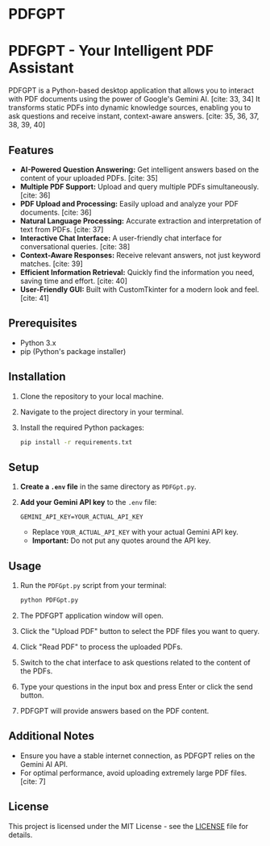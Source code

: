 # PDFGPT
# PDFGPT - Your Intelligent PDF Assistant

PDFGPT is a Python-based desktop application that allows you to interact with PDF documents using the power of Google's Gemini AI. [cite: 33, 34] It transforms static PDFs into dynamic knowledge sources, enabling you to ask questions and receive instant, context-aware answers. [cite: 35, 36, 37, 38, 39, 40]

## Features

* **AI-Powered Question Answering:** Get intelligent answers based on the content of your uploaded PDFs. [cite: 35]
* **Multiple PDF Support:** Upload and query multiple PDFs simultaneously. [cite: 36]
* **PDF Upload and Processing:** Easily upload and analyze your PDF documents. [cite: 36]
* **Natural Language Processing:** Accurate extraction and interpretation of text from PDFs. [cite: 37]
* **Interactive Chat Interface:** A user-friendly chat interface for conversational queries. [cite: 38]
* **Context-Aware Responses:** Receive relevant answers, not just keyword matches. [cite: 39]
* **Efficient Information Retrieval:** Quickly find the information you need, saving time and effort. [cite: 40]
* **User-Friendly GUI:** Built with CustomTkinter for a modern look and feel. [cite: 41]

## Prerequisites

* Python 3.x
* pip (Python's package installer)

## Installation

1.  Clone the repository to your local machine.
2.  Navigate to the project directory in your terminal.
3.  Install the required Python packages:

    ```bash
    pip install -r requirements.txt
    ```

## Setup

1.  **Create a `.env` file** in the same directory as `PDFGpt.py`.
2.  **Add your Gemini API key** to the `.env` file:

    ```
    GEMINI_API_KEY=YOUR_ACTUAL_API_KEY
    ```

    * Replace `YOUR_ACTUAL_API_KEY` with your actual Gemini API key.
    * **Important:** Do not put any quotes around the API key.

## Usage

1.  Run the `PDFGpt.py` script from your terminal:

    ```bash
    python PDFGpt.py
    ```

2.  The PDFGPT application window will open.
3.  Click the "Upload PDF" button to select the PDF files you want to query.
4.  Click "Read PDF" to process the uploaded PDFs.
5.  Switch to the chat interface to ask questions related to the content of the PDFs.
6.  Type your questions in the input box and press Enter or click the send button.
7.  PDFGPT will provide answers based on the PDF content.

##  Additional Notes

* Ensure you have a stable internet connection, as PDFGPT relies on the Gemini AI API.
* For optimal performance, avoid uploading extremely large PDF files. [cite: 7]


## License

This project is licensed under the MIT License - see the [LICENSE](./LICENSE.txt) file for details.
